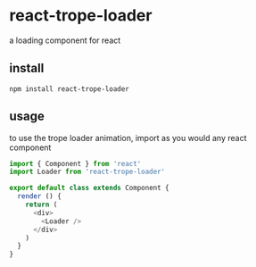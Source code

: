 # react-trope-loader

a loading component for react

install
---
`npm install react-trope-loader`

## usage

to use the trope loader animation, import as you would any react component

```javascript
import { Component } from 'react'
import Loader from 'react-trope-loader'

export default class extends Component {
  render () {
    return (
      <div>
        <Loader />
      </div>
    )
  }
}
```
